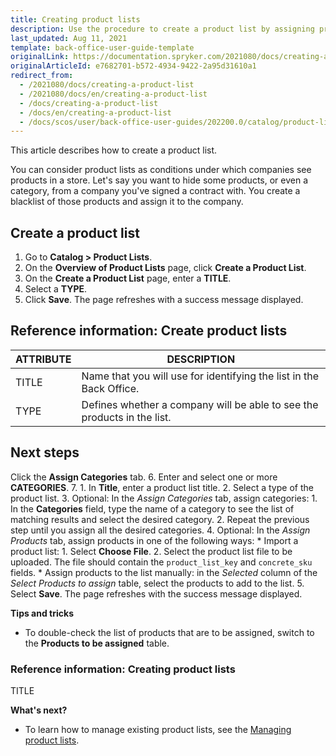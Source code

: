 ```yaml
---
title: Creating product lists
description: Use the procedure to create a product list by assigning products and selecting the category in the Back Office.
last_updated: Aug 11, 2021
template: back-office-user-guide-template
originalLink: https://documentation.spryker.com/2021080/docs/creating-a-product-list
originalArticleId: e7682701-b572-4934-9422-2a95d31610a1
redirect_from:
  - /2021080/docs/creating-a-product-list
  - /2021080/docs/en/creating-a-product-list
  - /docs/creating-a-product-list
  - /docs/en/creating-a-product-list
  - /docs/scos/user/back-office-user-guides/202200.0/catalog/product-lists/creating-product-lists.html
---
```


This article describes how to create a product list.

You can consider product lists as conditions under which companies see products in a store. Let's say you want to hide some products, or even a category, from a company you've signed a contract with. You create a blacklist of those products and assign it to the company.

## Create a product list

1. Go to **Catalog&nbsp;<span aria-label="and then">></span> Product Lists**.
2. On the **Overview of Product Lists** page, click **Create a Product List**.
3. On the **Create a Product List** page, enter a **TITLE**.
4. Select a **TYPE**.
5. Click **Save**.
    The page refreshes with a success message displayed.


## Reference information: Create product lists

| ATTRIBUTE | DESCRIPTION |
|-|-|
| TITLE | Name that you will use for identifying the list in the Back Office. |
| TYPE | Defines whether a company will be able to see the products in the list. |

## Next steps













Click the **Assign Categories** tab.
6. Enter and select one or more **CATEGORIES**.
7.
    1. In **Title**, enter a product list title.
    2. Select a type of the product list.
3. Optional: In the *Assign Categories* tab, assign categories:
    1. In the **Categories** field, type the name of a category to see the list of matching results and select the desired category.
    2. Repeat the previous step until you assign all the desired categories.
4. Optional: In the *Assign Products* tab, assign products in one of the following ways:
    *  Import a product list:
        1. Select **Choose File**.
        2. Select the product list file to be uploaded. The file should contain the `product_list_key` and `concrete_sku` fields.
    *  Assign products to the list manually: in the *Selected* column of the *Select Products to assign* table, select the products to add to the list.
 5. Select **Save**. The page refreshes with the success message displayed.

**Tips and tricks**

* To double-check the list of products that are to be assigned, switch to the **Products to be assigned** table.



### Reference information: Creating product lists

TITLE




**What's next?**

* To learn how to manage existing product lists, see the [Managing product lists](/docs/scos/user/back-office-user-guides/{{page.version}}/catalog/product-lists/managing-product-lists.html).
